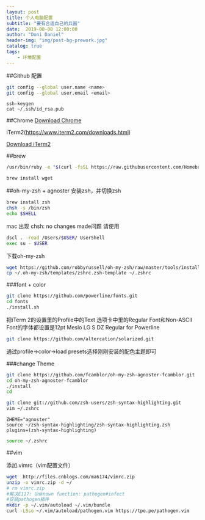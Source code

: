 ```yaml
---
layout: post
title: 个人电脑配置
subtitle: "要有合适自己的兵器"
date:  2019-08-08 12:00:00
author: "Doni Daniel"
header-img: "img/post-bg-prework.jpg"
catalog: true
tags: 
    - 环境配置
---
```



##Github 配置

```sh
git config --global user.name <name>
git config --global user.email <email>
```
```
ssh-keygen
cat ~/.ssh/id_rsa.pub
```
##Chrome 
[Download Chrome](http://m6.pc6.com/xuh6/google760.dmg)

iTerm2(https://www.iterm2.com/downloads.html)

[Download iTerm2](https://iterm2.com/downloads/stable/iTerm2-3_3_0.zip)

##brew
```sh
/usr/bin/ruby -e "$(curl -fsSL https://raw.githubusercontent.com/Homebrew/install/master/install)"
```
```sh
brew install wget
```
##oh-my-zsh + agnoster
安装zsh，并切换zsh

```sh
brew install zsh
chsh -s /bin/zsh
echo $SHELL
```
mac 出现 chsh: no changes made问题
请使用

```sh
dscl . -read /Users/$USER/ UserShell
exec su - $USER
```
下载oh-my-zsh

```sh
wget https://github.com/robbyrussell/oh-my-zsh/raw/master/tools/install.sh -O - | sh
cp ~/.oh-my-zsh/templates/zshrc.zsh-template ~/.zshrc
```
###font + color

```sh
git clone https://github.com/powerline/fonts.git
cd fonts
./install.sh
```
把iTerm 2的设置里的Profile中的Text 选项卡中里的Regular Font和Non-ASCII Font的字体都设置是12pt Meslo LG S DZ Regular for Powerline

```sh
git clone https://github.com/altercation/solarized.git
```
通过profile->color->load presets选择刚刚安装的配色主题即可

###change Theme

```sh
git clone https://github.com/fcamblor/oh-my-zsh-agnoster-fcamblor.git
cd oh-my-zsh-agnoster-fcamblor
./install
cd
```
```sh 
git clone git://github.com/zsh-users/zsh-syntax-highlighting.git
vim ~/.zshrc
```
```
ZHEME="agnoster"
source ~/zsh-syntax-highlighting/zsh-syntax-highlighting.zsh
plugins=(zsh-syntax-highlighting)
```
```sh
source ~/.zshrc
```

##vim 

添加.vimrc（vim配置文件）

```sh
wget  http://files.cnblogs.com/ma6174/vimrc.zip
unzip -o vimrc.zip -d ~/
# rm vimrc.zip
#解决E117: Unknown function: pathogen#infect
#安装pathogen插件
mkdir -p ~/.vim/autoload ~/.vim/bundle
curl -LSso ~/.vim/autoload/pathogen.vim https://tpo.pe/pathogen.vim
```
